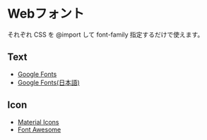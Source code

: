 # Webフォント

それぞれ CSS を @import して font-family 指定するだけで使えます。

## Text

- [Google Fonts](https://fonts.google.com/)
- [Google Fonts(日本語)](https://googlefonts.github.io/japanese/)

## Icon

- [Material Icons](https://material.io/icons/)
- [Font Awesome](https://fontawesome.com/)